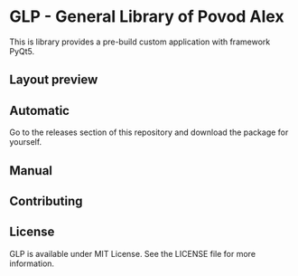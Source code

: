 # GLP - General Library of Povod Alex

This is library provides a pre-build custom application with framework PyQt5.

## Layout preview


## Automatic
Go to the releases section of this repository and download the package for yourself.

## Manual

## Contributing 

## License
GLP is available under MIT License. See the LICENSE file for more information.



